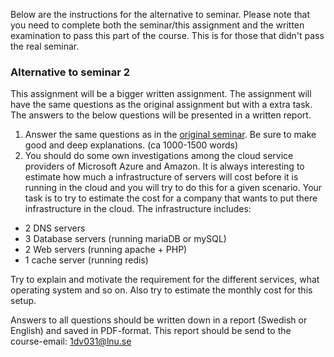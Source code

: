 Below are the instructions for the alternative to seminar. Please note that you need to complete both the seminar/this assignment and the written examination to pass this part of the course. This is for those that didn't pass the real seminar.

### Alternative to seminar 2

This assignment will be a bigger written assignment. The assignment will have the same questions as the original assignment but with a extra task. The answers to the below questions will be presented in a written report.

1. Answer the same questions as in the [original seminar](https://coursepress.lnu.se/kurs/systemadministrationi/part-2-server-operation-methods/seminar/). Be sure to make good and deep explanations. (ca 1000-1500 words)
2. You should do some own investigations among the cloud service providers of Microsoft Azure and Amazon. It is always interesting to estimate how much a infrastructure of servers will cost before it is running in the cloud and you will try to do this for a given scenario. Your task is to try to estimate the cost for a company that wants to put there infrastructure in the cloud. The infrastructure includes:
  - 2 DNS servers
  - 3 Database servers (running mariaDB or mySQL)
  - 2 Web servers (running apache + PHP)
  - 1 cache server (running redis)

Try to explain and motivate the requirement for the different services, what operating system and so on. Also try to estimate the monthly cost for this setup.

Answers to all questions should be written down in a report (Swedish or English) and saved in PDF-format. This report should be send to the course-email: 1dv031@lnu.se
